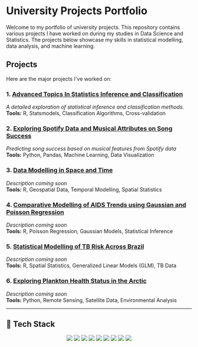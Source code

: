 # University Projects Portfolio

Welcome to my portfolio of university projects. This repository contains various projects I have worked on during my studies in Data Science and Statistics. The projects below showcase my skills in statistical modelling, data analysis, and machine learning.

## Projects

Here are the major projects I've worked on:

### 1. [Advanced Topics In Statistics Inference and Classification](./Advanced-Topics-In-Statistics-Inference-and-Classification)
*A detailed exploration of statistical inference and classification methods.*  
**Tools:** R, Statsmodels, Classification Algorithms, Cross-validation

### 2. [Exploring Spotify Data and Musical Attributes on Song Success](https://github.com/JoshH7042/university-projects/blob/main/Exploring%20Spotify%20Data%20and%20Musical%20Attributes%20on%20Song%20Success/FINAL%20PROJECT%20PDF.pdf)
*Predicting song success based on musical features from Spotify data* 
**Tools:** Python, Pandas, Machine Learning, Data Visualization

### 3. [Data Modelling in Space and Time](./Data-Modelling-in-Space-and-Time)
*Description coming soon*  
**Tools:** R, Geospatial Data, Temporal Modelling, Spatial Statistics

### 4. [Comparative Modelling of AIDS Trends using Gaussian and Poisson Regression](./Comparative-Modelling-of-AIDS-Trends-using-Gaussian-and-Poisson-Regression)
*Description coming soon*  
**Tools:** R, Poisson Regression, Gaussian Models, Statistical Inference

### 5. [Statistical Modelling of TB Risk Across Brazil](./Statistical-Modelling-of-TB-Risk-Across-Brazil)
*Description coming soon*  
**Tools:** R, Spatial Statistics, Generalized Linear Models (GLM), TB Data

### 6. [Exploring Plankton Health Status in the Arctic](./Exploring-Plankton-Health-Status-in-the-Arctic)
*Description coming soon*  
**Tools:** Python, Remote Sensing, Satellite Data, Environmental Analysis

---

## 🧰 Tech Stack

<p align="center">
  <img src="https://img.shields.io/badge/Python-3776AB?style=for-the-badge&logo=python&logoColor=white"/>
  <img src="https://img.shields.io/badge/R-276DC3?style=for-the-badge&logo=r&logoColor=white"/>
  <img src="https://img.shields.io/badge/SQL-336791?style=for-the-badge&logo=mysql&logoColor=white"/>
  <img src="https://img.shields.io/badge/Jupyter-F37626?style=for-the-badge&logo=jupyter&logoColor=white"/>
  <img src="https://img.shields.io/badge/RStudio-75AADB?style=for-the-badge&logo=rstudio&logoColor=white"/>
  <img src="https://img.shields.io/badge/Pandas-150458?style=for-the-badge&logo=pandas&logoColor=white"/>
  <img src="https://img.shields.io/badge/Numpy-013243?style=for-the-badge&logo=numpy&logoColor=white"/>
  <img src="https://img.shields.io/badge/Plotly-3F4F75?style=for-the-badge&logo=plotly&logoColor=white"/>
  <img src="https://img.shields.io/badge/Streamlit-FF4B4B?style=for-the-badge&logo=streamlit&logoColor=white"/>
</p>

 
